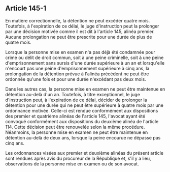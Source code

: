 Article 145-1
----
En matière correctionnelle, la détention ne peut excéder quatre mois. Toutefois,
à l'expiration de ce délai, le juge d'instruction peut la prolonger par une
décision motivée comme il est dit à l'article 145, alinéa premier. Aucune
prolongation ne peut être prescrite pour une durée de plus de quatre mois.

Lorsque la personne mise en examen n'a pas déjà été condamnée pour crime ou
délit de droit commun, soit à une peine criminelle, soit à une peine
d'emprisonnement sans sursis d'une durée supérieure à un an et lorsqu'elle
n'encourt pas une peine d'emprisonnement supérieure à cinq ans, la prolongation
de la détention prévue à l'alinéa précédent ne peut être ordonnée qu'une fois et
pour une durée n'excédant pas deux mois.

Dans les autres cas, la personne mise en examen ne peut être maintenue en
détention au-delà d'un an. Toutefois, à titre exceptionnel, le juge
d'instruction peut, à l'expiration de ce délai, décider de prolonger la
détention pour une durée qui ne peut être supérieure à quatre mois par une
ordonnance motivée. Celle-ci est rendue conformément aux dispositions des
premier et quatrième alinéas de l'article 145, l'avocat ayant été convoqué
conformément aux dispositions du deuxième alinéa de l'article 114. Cette
décision peut être renouvelée selon la même procédure. Néanmoins, la personne
mise en examen ne peut être maintenue en détention au-delà de deux ans, lorsque
la peine encourue ne dépasse pas cinq ans.

Les ordonnances visées aux premier et deuxième alinéas du présent article sont
rendues après avis du procureur de la République et, s'il y a lieu, observations
de la personne mise en examen ou de son avocat.
